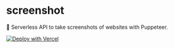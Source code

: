 # screenshot
📸 Serverless API to take screenshots of websites with Puppeteer.

[![Deploy with Vercel](https://vercel.com/button)](https://vercel.com/new/git/external?repository-url=https%3A%2F%2Fgithub.com%2FRemiixInc%2Fscreenshot)
